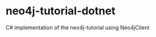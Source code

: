 neo4j-tutorial-dotnet
=====================

C# implementation of the neo4j-tutorial using Neo4jClient